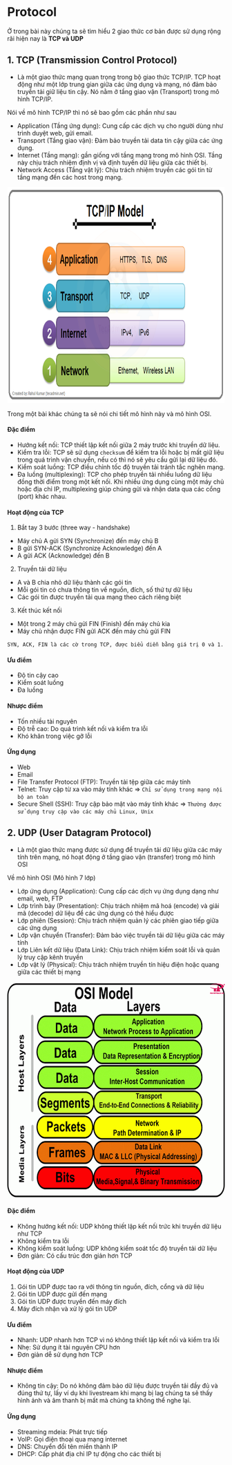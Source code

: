 # Protocol

Ở trong bài này chúng ta sẽ tìm hiểu 2 giao thức cơ bản được sử dụng rộng rãi hiện nay là **TCP và UDP**

## 1. TCP (Transmission Control Protocol)

- Là một giao thức mạng quan trọng trong bộ giao thức TCP/IP. TCP hoạt động như một lớp trung gian giữa các ứng dụng và mạng, nó đảm bảo truyền tải giữ liệu tin cậy. Nó nằm ở tầng giao vận (Transport) trong mô hình TCP/IP.

Nói về mô hình TCP/IP thì nó sẽ bao gồm các phần như sau

- Application (Tầng ứng dụng): Cung cấp các dịch vụ cho người dùng như trình duyệt web, gửi email.
- Transport (Tầng giao vận): Đảm bảo truyền tải data tin cậy giữa các ứng dụng.
- Internet (Tầng mạng): gần giống với tầng mạng trong mô hình OSI. Tầng này chịu trách nhiệm định vị và định tuyến dữ liệu giữa các thiết bị.
- Network Access (Tầng vật lý): Chịu trách nhiệm truyền các gói tin từ tầng mạng đến các host trong mạng.

<img src="./assets/tcp-ip-model.png" alt="tcp/ip model" style="height: 500px;"/>

Trong một bài khác chúng ta sẽ nói chi tiết mô hình này và mô hình OSI.

#### Đặc điểm

- Hướng kết nối: TCP thiết lập kết nối giữa 2 máy trước khi truyền dữ liệu.
- Kiểm tra lỗi: TCP sẽ sử dụng `checksum` để kiếm tra lỗi hoặc bị mất giữ liệu trong quá trình vận chuyển, nếu có thì nó sẽ yêu cầu gửi lại dữ liệu đó.
- Kiểm soát luồng: TCP điều chỉnh tốc độ truyền tải tránh tắc nghẽn mạng.
- Đa luồng (multiplexing): TCP cho phép truyền tải nhiều luồng dữ liệu đồng thời điểm trong một kết nối. Khi nhiều ứng dụng cùng một máy chủ hoặc địa chỉ IP, multiplexing giúp chúng gửi và nhận data qua các cổng (port) khác nhau.

#### Hoạt động của TCP

1. Bắt tay 3 bước (three way - handshake)

- Máy chủ A gửi SYN (Synchronize) đến máy chủ B
- B gửi SYN-ACK (Synchronize Acknowledge) đến A
- A gửi ACK (Acknowledge) đến B

2. Truyền tải dữ liệu

- A và B chia nhỏ dữ liệu thành các gói tin
- Mỗi gói tin có chưa thông tin về nguồn, đích, số thứ tự dữ liệu
- Các gói tin được truyền tải qua mạng theo cách riêng biệt

3. Kết thúc kết nối

- Một trong 2 máy chủ gửi FIN (Finish) đến máy chủ kia
- Máy chủ nhận được FIN gửi ACK đến máy chủ gửi FIN

```
SYN, ACK, FIN là các cờ trong TCP, được biểu diễn bằng giá trị 0 và 1.
```

#### Ưu điểm

- Độ tin cậy cao
- Kiểm soát luồng
- Đa luồng

#### Nhược điểm

- Tốn nhiều tài nguyên
- Độ trễ cao: Do quá trình kết nối và kiểm tra lỗi
- Khó khăn trong việc gỡ lỗi

#### Ứng dụng

- Web
- Email
- File Transfer Protocol (FTP): Truyền tải tệp giữa các máy tính
- Telnet: Truy cập từ xa vào máy tính khác => `Chỉ sử dụng trong mạng nội bộ an toàn`
- Secure Shell (SSH): Truy cập bảo mật vào máy tính khác => `Thường được sử dụng truy cập vào các máy chủ Linux, Unix`

## 2. UDP (User Datagram Protocol)

- Là một giao thức mạng được sử dụng để truyền tải dữ liệu giữa các máy tính trên mạng, nó hoạt động ở tầng giao vận (transfer) trong mô hình OSI

Về mô hình OSI (Mô hình 7 lớp)

- Lớp ứng dụng (Application): Cung cấp các dịch vụ ứng dụng dạng như email, web, FTP
- Lớp trình bày (Presentation): Chịu trách nhiệm mã hoá (encode) và giải mã (decode) dữ liệu để các ứng dụng có thê hiểu được
- Lớp phiên (Session): Chịu trách nhiệm quản lý các phiên giao tiếp giữa các ứng dụng
- Lớp vận chuyển (Transfer): Đảm bảo việc truyền tải dữ liệu giữa các máy tính
- Lớp Liên kết dữ liệu (Data Link): Chịu trách nhiệm kiểm soát lỗi và quản lý truy cập kênh truyền
- Lớp vật lý (Physical): Chịu trách nhiệm truyền tín hiệu điện hoặc quang giữa các thiết bị mạng

<img src="./assets/osi-model.gif" alt="tcp/ip model" style="height: 500px;"/>

#### Đặc điểm

- Không hướng kết nối: UDP không thiết lập kết nối trức khi truyền dữ liệu như TCP
- Không kiểm tra lỗi
- Không kiểm soát luồng: UDP không kiểm soát tốc độ truyền tải dữ liệu
- Đơn giản: Có cấu trúc đơn giản hơn TCP

#### Hoạt động của UDP

1. Gói tin UDP được tao ra với thông tin nguồn, đích, cổng và dữ liệu
2. Gói tin UDP được gửi đến mạng
3. Gói tin UDP được truyền đến máy đích
4. Máy đích nhận và xử lý gói tin UDP

#### Ưu điểm

- Nhanh: UDP nhanh hơn TCP vì nó không thiết lập kết nối và kiểm tra lỗi
- Nhẹ: Sử dụng ít tài nguyên CPU hơn
- Đơn giản dễ sử dụng hơn TCP

#### Nhược điểm

- Không tin cậy: Do nó không đảm bảo dữ liệu được truyền tải đầy đủ và đúng thứ tự, lấy ví dụ khi livestream khi mạng bị lag chúng ta sẽ thấy hình ảnh và âm thanh bị mất mà chúng ta không thể nghe lại.

#### Ứng dụng

- Streaming mdeia: Phát trực tiếp
- VoIP: Gọi điện thoại qua mạng internet
- DNS: Chuyển đổi tên miền thành IP
- DHCP: Cấp phát địa chỉ IP tự động cho các thiết bị
